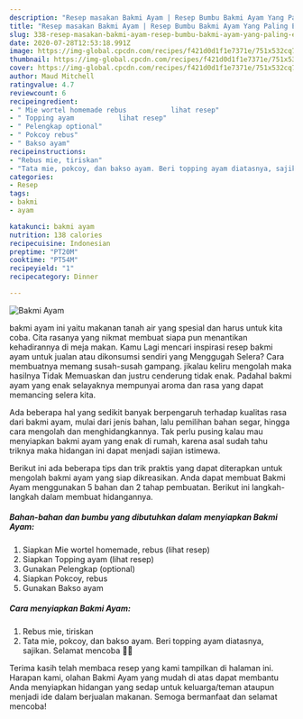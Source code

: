 ```yaml
---
description: "Resep masakan Bakmi Ayam | Resep Bumbu Bakmi Ayam Yang Paling Enak"
title: "Resep masakan Bakmi Ayam | Resep Bumbu Bakmi Ayam Yang Paling Enak"
slug: 338-resep-masakan-bakmi-ayam-resep-bumbu-bakmi-ayam-yang-paling-enak
date: 2020-07-28T12:53:18.991Z
image: https://img-global.cpcdn.com/recipes/f421d0d1f1e7371e/751x532cq70/bakmi-ayam-foto-resep-utama.jpg
thumbnail: https://img-global.cpcdn.com/recipes/f421d0d1f1e7371e/751x532cq70/bakmi-ayam-foto-resep-utama.jpg
cover: https://img-global.cpcdn.com/recipes/f421d0d1f1e7371e/751x532cq70/bakmi-ayam-foto-resep-utama.jpg
author: Maud Mitchell
ratingvalue: 4.7
reviewcount: 6
recipeingredient:
- " Mie wortel homemade rebus           lihat resep"
- " Topping ayam           lihat resep"
- " Pelengkap optional"
- " Pokcoy rebus"
- " Bakso ayam"
recipeinstructions:
- "Rebus mie, tiriskan"
- "Tata mie, pokcoy, dan bakso ayam. Beri topping ayam diatasnya, sajikan. Selamat mencoba 🥰😘"
categories:
- Resep
tags:
- bakmi
- ayam

katakunci: bakmi ayam 
nutrition: 138 calories
recipecuisine: Indonesian
preptime: "PT20M"
cooktime: "PT54M"
recipeyield: "1"
recipecategory: Dinner

---
```



![Bakmi Ayam](https://img-global.cpcdn.com/recipes/f421d0d1f1e7371e/751x532cq70/bakmi-ayam-foto-resep-utama.jpg)


bakmi ayam ini yaitu makanan tanah air yang spesial dan harus untuk kita coba. Cita rasanya yang nikmat membuat siapa pun menantikan kehadirannya di meja makan.
Kamu Lagi mencari inspirasi resep bakmi ayam untuk jualan atau dikonsumsi sendiri yang Menggugah Selera? Cara membuatnya memang susah-susah gampang. jikalau keliru mengolah maka hasilnya Tidak Memuaskan dan justru cenderung tidak enak. Padahal bakmi ayam yang enak selayaknya mempunyai aroma dan rasa yang dapat memancing selera kita.

Ada beberapa hal yang sedikit banyak berpengaruh terhadap kualitas rasa dari bakmi ayam, mulai dari jenis bahan, lalu pemilihan bahan segar, hingga cara mengolah dan menghidangkannya. Tak perlu pusing kalau mau menyiapkan bakmi ayam yang enak di rumah, karena asal sudah tahu triknya maka hidangan ini dapat menjadi sajian istimewa.




Berikut ini ada beberapa tips dan trik praktis yang dapat diterapkan untuk mengolah bakmi ayam yang siap dikreasikan. Anda dapat membuat Bakmi Ayam menggunakan 5 bahan dan 2 tahap pembuatan. Berikut ini langkah-langkah dalam membuat hidangannya.

<!--inarticleads1-->

##### Bahan-bahan dan bumbu yang dibutuhkan dalam menyiapkan Bakmi Ayam:

1. Siapkan  Mie wortel homemade, rebus           (lihat resep)
1. Siapkan  Topping ayam           (lihat resep)
1. Gunakan  Pelengkap (optional)
1. Siapkan  Pokcoy, rebus
1. Gunakan  Bakso ayam




<!--inarticleads2-->

##### Cara menyiapkan Bakmi Ayam:

1. Rebus mie, tiriskan
1. Tata mie, pokcoy, dan bakso ayam. Beri topping ayam diatasnya, sajikan. Selamat mencoba 🥰😘




Terima kasih telah membaca resep yang kami tampilkan di halaman ini. Harapan kami, olahan Bakmi Ayam yang mudah di atas dapat membantu Anda menyiapkan hidangan yang sedap untuk keluarga/teman ataupun menjadi ide dalam berjualan makanan. Semoga bermanfaat dan selamat mencoba!
